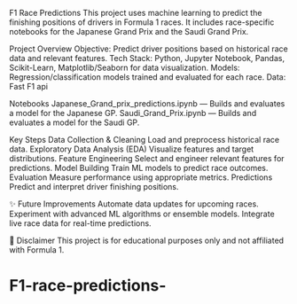 F1 Race Predictions
This project uses machine learning to predict the finishing positions of drivers in Formula 1 races. It includes race-specific notebooks for the Japanese Grand Prix and the Saudi Grand Prix.

Project Overview
Objective: Predict driver positions based on historical race data and relevant features.
Tech Stack: Python, Jupyter Notebook, Pandas, Scikit-Learn, Matplotlib/Seaborn for data visualization.
Models: Regression/classification models trained and evaluated for each race.
Data: Fast F1 api

Notebooks
Japanese_Grand_prix_predictions.ipynb — Builds and evaluates a model for the Japanese GP.
Saudi_Grand_Prix.ipynb — Builds and evaluates a model for the Saudi GP.

Key Steps
Data Collection & Cleaning
Load and preprocess historical race data.
Exploratory Data Analysis (EDA)
Visualize features and target distributions.
Feature Engineering
Select and engineer relevant features for predictions.
Model Building
Train ML models to predict race outcomes.
Evaluation
Measure performance using appropriate metrics.
Predictions
Predict and interpret driver finishing positions.


✨ Future Improvements
Automate data updates for upcoming races.
Experiment with advanced ML algorithms or ensemble models.
Integrate live race data for real-time predictions.

📌 Disclaimer
This project is for educational purposes only and not affiliated with Formula 1.

# F1-race-predictions-
